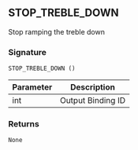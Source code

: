 ## STOP\_TREBLE\_DOWN

Stop ramping the treble down

### Signature

`STOP_TREBLE_DOWN ()`


| Parameter | Description |
| --- | --- |
| int | Output Binding ID |


### Returns

`None`